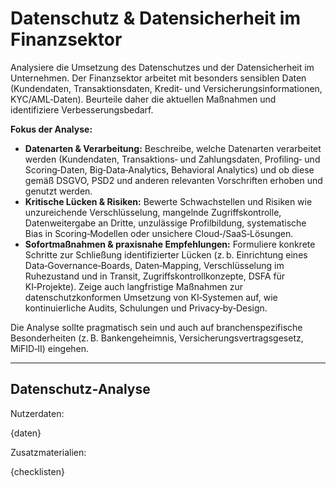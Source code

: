 <!-- datenschutz.md -->
# Datenschutz & Datensicherheit im Finanzsektor

Analysiere die Umsetzung des Datenschutzes und der Datensicherheit im Unternehmen. Der Finanzsektor arbeitet mit besonders sensiblen Daten (Kundendaten, Transaktionsdaten, Kredit‑ und Versicherungsinformationen, KYC/AML‑Daten). Beurteile daher die aktuellen Maßnahmen und identifiziere Verbesserungsbedarf.

**Fokus der Analyse:**

* **Datenarten & Verarbeitung:** Beschreibe, welche Datenarten verarbeitet werden (Kundendaten, Transaktions‑ und Zahlungsdaten, Profiling‑ und Scoring‑Daten, Big‑Data‑Analytics, Behavioral Analytics) und ob diese gemäß DSGVO, PSD2 und anderen relevanten Vorschriften erhoben und genutzt werden.
* **Kritische Lücken & Risiken:** Bewerte Schwachstellen und Risiken wie unzureichende Verschlüsselung, mangelnde Zugriffskontrolle, Datenweitergabe an Dritte, unzulässige Profilbildung, systematische Bias in Scoring‑Modellen oder unsichere Cloud‑/SaaS‑Lösungen.
* **Sofortmaßnahmen & praxisnahe Empfehlungen:** Formuliere konkrete Schritte zur Schließung identifizierter Lücken (z. b. Einrichtung eines Data‑Governance‑Boards, Daten‑Mapping, Verschlüsselung im Ruhezustand und in Transit, Zugriffskontrollkonzepte, DSFA für KI‑Projekte). Zeige auch langfristige Maßnahmen zur datenschutzkonformen Umsetzung von KI‑Systemen auf, wie kontinuierliche Audits, Schulungen und Privacy‑by‑Design.

Die Analyse sollte pragmatisch sein und auch auf branchenspezifische Besonderheiten (z. B. Bankengeheimnis, Versicherungsvertragsgesetz, MiFID‑II) eingehen.

---

## Datenschutz‑Analyse

Nutzerdaten:

{daten}

Zusatzmaterialien:

{checklisten}